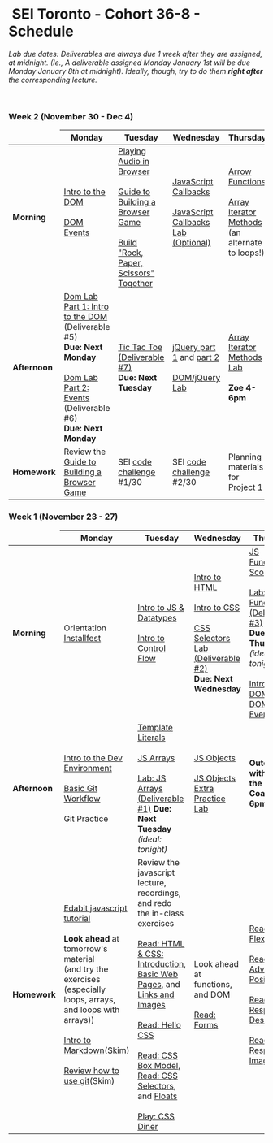 <h1><img src="https://ga-dash.s3.amazonaws.com/production/assets/logo-9f88ae6c9c3871690e33280fcf557f33.png" alt="" style="max-width:100%;"></a> SEI Toronto - Cohort 36-8 - Schedule</h1>

<i>Lab due dates: Deliverables are always due 1 week after they are assigned, at midnight. (Ie., A deliverable assigned Monday January 1st will be due Monday January 8th at midnight). Ideally, though, try to do them <strong>right after</strong> the corresponding lecture.</i>

<br>

### Week 2 (November 30 - Dec 4)

<table>
<thead>
<tr>
  <td></td>
  <th>Monday</th>
  <th>Tuesday</th>
  <th>Wednesday</th>
  <th>Thursday</th>
  <th>Friday</th>
</tr>
</thead>
<tbody>

<tr>
  <td><strong>Morning</strong></td>
  <td>
    <a href="w02/d1/dom-intro.md">Intro to the DOM</a><br><br>
    <a href="w02/d1/dom-events.md">DOM Events</a><br><br>
  </td>
  <td>
    <a href="w02/d2/playing-audio.md">Playing Audio in Browser</a></br></br>
    <a href="w02/d2/guide-to-building-a-browser-game.md">Guide to Building a Browser Game</a><br><br>
    <a href="w02/d2/01-02-rock-paper-scissors">Build "Rock, Paper, Scissors" Together</a>
  </td>
  <td>
    <a href="w02/d3/js-callbacks.md">JavaScript Callbacks</a><br><br>
  <a href="w02/d3/js-callbacks-lab.md">JavaScript Callbacks Lab (Optional)</a></br></br>
  </td>
  <td>
    <a href="w02/d4/arrow-functions.md">Arrow Functions</a></br></br>
    <a href="w02/d4/array-iterator-methods.md">Array Iterator Methods</a> (an alternate to loops!)<br><br>
  </td>
  <td>
    <strong>Project 1 Pitches</strong><br><br>
    A brief discussion of js classes<br><br>
    Work on Project 1
  </td>
</tr>


<tr>
  <td><strong>Afternoon</strong></td>
  <td>
    <a href="w02/d1/dom-practice-lab-1.md">Dom Lab Part 1: Intro to the DOM</a> (Deliverable #5)</br><strong>Due: Next Monday</strong><br><br>
    <a href="w02/d1/dom-events-lab.md">Dom Lab Part 2: Events</a> (Deliverable #6)</a></br><strong>Due: Next Monday</strong><br />
  </td>
  <td>
    <a href="w02/d2/tic-tac-toe">Tic Tac Toe (Deliverable #7)</a></br><strong>Due: Next Tuesday</strong><br />
  </td>
  <td>
    <a href="w02/d3/jquery-part-1.md">jQuery part 1</a> and <a href="w02/d3/jquery-part-2.md">part 2</a><br><br>
    <a href="w02/d3/jquery-lab.md">DOM/jQuery Lab</a></br>
  </td>
  <td>
    <a href="w02/d4/array-methods-lab.md">Array Iterator Methods Lab</a><br><br>
    <strong>Zoe 4-6pm</strong>
  </td>
  <td>
    Work on Project 1
  </td>
</tr>

<tr>
  <td><strong>Homework</strong></td>
  <td>
    Review the <a href="w02/d1/guide-to-building-a-browser-game.md">Guide to Building a Browser Game</a>
  </td>
  <td>
    SEI <a href="README.md#daily-code-challenges">code challenge</a> #1/30
  </td>
  <td>
    SEI <a href="README.md#daily-code-challenges">code challenge</a> #2/30
  </td>
  <td>
    Planning materials for <a href="project-1">Project 1</a>
  </td>
  <td>
    Prepare <a href="https://my.generalassemb.ly/activities/511">MyGA - Big O Notation</a><br><br>
  </td>
</tr>

</tbody>
</table>

### Week 1 (November 23 - 27)

<table>
<thead>
<tr>
  <td></td>
  <th>Monday</th>
  <th>Tuesday</th>
  <th>Wednesday</th>
  <th>Thursday</th>
  <th>Friday</th>
</tr>
</thead>
<tbody>

<tr>
  <td><strong>Morning</strong></td>
  <td>
    Orientation</br>
    <a href="w01/d1/installfest.md">Installfest</a>
  </td>
  <td>
    <a href="w01/d2/js-intro-datatypes.md">Intro to JS & Datatypes</a></br></br>
    <a href="w01/d2/js-control-flow.md">Intro to Control Flow</a>
  </td>
  <td>
    <a href="w01/d3/intro-to-html.md">Intro to HTML</a></br></br>
    <a href="w01/d3/intro-to-css.md">Intro to CSS</a></br></br>
    <a href="w01/d3/css-selectors-lab">CSS Selectors Lab (Deliverable #2)</a><br /> <strong>Due: Next Wednesday</strong>
  </td>
  <td>
      <a href="w01/d4/js-functions-and-scope.md">JS Functions & Scope</a></br></br>
      <a href="w01/d4/js-functions-lab.md">Lab: JS Functions (Deliverable #3)</a><br /><strong>Due: Next Thursday</strong> <br /><em>(ideal: tonight)</em><br><br>
      <a href="w01/d4/dom-intro.md">Intro to the DOM</a> and <a href="w01/d4/dom-events.md">DOM Events</a>
  </td>
  <td>
    <a href="w01/d5/css-flexbox-grid.md">CSS Flexbox & Grid</a></br></br>
    <a href="w01/d5/css-flexbox-grid-lab">CSS Flexbox & Grid Lab (Deliverable #4)</a></br><strong>Due: Next Friday</strong>    
  </td>
</tr>

<tr>
  <td><strong>Afternoon</strong></td>
  <td>
    <a href="w01/d1/intro-dev-env.md">Intro to the Dev Environment</a></br></br>
    <a href="w01/d1/git-intro-workflow.md">Basic Git Workflow</a></br></br>
    Git Practice
  </td>
  <td>
    <a href="w01/d2/template-literals-walkthru.md">Template Literals</a></br></br>
    <a href="w01/d2/js-arrays.md">JS Arrays</a></br></br>
    <a href="w01/d2/js-arrays-lab.md">Lab: JS Arrays (Deliverable<br /> #1)</a> <strong>Due: Next Tuesday</strong> <br /><em>(ideal: tonight)</em>
  </td>
  <td>
    <a href="w01/d3/js-objects.md">JS Objects</a></br></br>
    <a href="w01/d3/js-objects-practice.md">JS Objects Extra Practice Lab</a><br><br>
  </td>
  <td>
   
  <strong>Outcomes with Zoe the Career Coach (4-6pm)</strong><br /><br />
  </td>
  <td>
    <a href="w01/d5/responsive-design.md">Responsive Design</a></br></br>
    <a href="w01/d5/media-queries-lab.md">Media Queries Lab</a>
  </td>
</tr>

<tr>
  <td><strong>Homework</strong></td>
  <td>
    <a href="https://edabit.com/tutorial/javascript">Edabit javascript tutorial</a><br><br>
    <strong>Look ahead</strong> at tomorrow's material<br>(and try the exercises<br> (especially loops, arrays, and loops with arrays))<br><br>
    <a href="w01/d1/hw-markdown-intro.md">Intro to Markdown</a>(Skim)</br></br>
    <a href="w01/d1/git-intro-workflow.md">Review how to use git</a>(Skim)
  </td>
  <td>
    Review the javascript lecture, recordings, and redo the in-class exercises<br><br>
    <a href="https://www.internetingishard.com/html-and-css/introduction/">Read: HTML & CSS: Introduction</a>, 
    <a href="https://www.internetingishard.com/html-and-css/basic-web-pages/">Basic Web Pages</a>, and
    <a href="https://www.internetingishard.com/html-and-css/links-and-images/">Links and Images</a></br></br>
    <a href="https://www.internetingishard.com/html-and-css/hello-css/">Read: Hello CSS</a></br></br>
    <a href="https://www.internetingishard.com/html-and-css/css-box-model/">Read: CSS Box Model</a>, 
    <a href="https://www.internetingishard.com/html-and-css/css-selectors/">Read: CSS Selectors</a>, and
    <a href="https://www.internetingishard.com/html-and-css/floats/">Floats</a><br><br>
    <a href="https://flukeout.github.io/">Play: CSS Diner</a>
  </td>
  <td>
    Look ahead at functions, and DOM<br><br>
    <a href="https://www.internetingishard.com/html-and-css/forms/">Read: Forms</a>
  </td>
  <td>
    <a href="https://www.internetingishard.com/html-and-css/flexbox/">Read: Flexbox</a></br></br>
    <a href="https://www.internetingishard.com/html-and-css/advanced-positioning/">Read: Advanced Positioning</a></br></br>
    <a href="https://www.internetingishard.com/html-and-css/responsive-design/">Read: Responsive Design</a></br></br>
    <a href="https://www.internetingishard.com/html-and-css/responsive-images/">Read: Responsive Images</a>
  </td>
  <td>
    <a href="w01/d5/media-queries-lab.md">Media Queries Lab</a></br></br>
    <a href="https://flexboxfroggy.com/">Play: Flexbox Froggy</a> or <a href="https://cssgridgarden.com/">Play: CSS Grid Garden</a><br><br>
    Try some of these fun little gamified <a href="https://edabit.com/challenges">javascript challenges</a><br><br>
    <strong>Look ahead</strong> at DOM and DOM Events lectures
  </td>
</tr>
</tbody>
</table>

